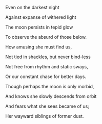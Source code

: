 Even on the darkest night

Against expanse of withered light

The moon persists in tepid glow 

To observe the absurd of those below. 

  

How amusing she must find us,

Not tied in shackles, but never bind-less

Not free from rhythm and static sways,

Or our constant chase for better days. 

  

Though perhaps the moon is only morbid,

And knows she slowly descends from orbit

And fears what she sees became of us;

Her wayward siblings of former dust.